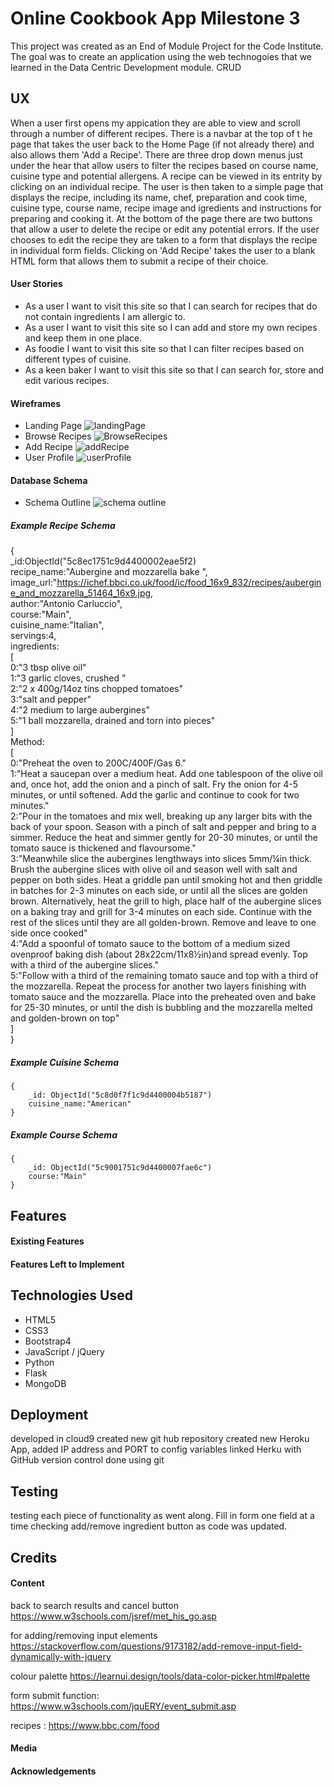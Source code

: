 # Online Cookbook App Milestone 3
This project was created as an End of Module Project for the Code Institute. The goal was to create an application using the web technogoies that we learned in the Data Centric Development module. CRUD

## UX
When a user first opens my appication they are able to view and scroll through a number of different recipes. There is a navbar at the top of t he page that takes the user back to the Home Page (if not already there) and also allows them 'Add a Recipe'. There are three drop down menus just under the hear that allow users to filter the recipes based on course name, cuisine type and potential allergens. A recipe can be viewed in its entrity by clicking on an individual recipe. The user is then taken to a simple page that displays the recipe, including its name, chef, preparation and cook time, cuisine type, course name, recipe image and igredients and instructions for preparing and cooking it. At the bottom of the page there are two buttons that allow a user to delete the recipe or edit any potential errors. If the user chooses to edit the recipe they are taken to a form that displays the recipe in individual form fields. Clicking on 'Add Recipe' takes the user to a blank HTML form that allows them to submit a recipe of their choice. 

#### User Stories
* As a user I want to visit this site so that I can search for recipes that do not contain ingredients I am allergic to.
* As a user I want to visit this site so I can add and store my own recipes and keep them in one place.
* As foodie I want to visit this site so that I can filter recipes based on different types of cuisine. 
* As a keen baker I want to visit this site so that I can search for, store and edit various recipes.

#### Wireframes
* Landing Page ![landingPage](static/wireframes/landingPage.png/)
* Browse Recipes ![BrowseRecipes](static/wireframes/browseRecipes.png/)
* Add Recipe ![addRecipe](static/wireframes/addRecipe.png/)
* User Profile ![userProfile](static/wireframes/userProfile.png/)

#### Database Schema
* Schema Outline ![schema outline](static/DatabaseSchema/databaseSchema.png/)

##### Example Recipe Schema
{  
        _id:ObjectId("5c8ec1751c9d4400002eae5f2)  
        recipe_name:"Aubergine and mozzarella bake ",  
        image_url:"https://ichef.bbci.co.uk/food/ic/food_16x9_832/recipes/aubergine_and_mozzarella_51464_16x9.jpg,  
        author:"Antonio Carluccio",     
        course:"Main",  
        cuisine_name:"Italian",  
        servings:4,  
        ingredients:  
            [  
                0:"3 tbsp olive oil"  
                1:"3 garlic cloves, crushed "  
                2:"2 x 400g/14oz tins chopped tomatoes"  
                3:"salt and pepper"  
                4:"2 medium to large aubergines"  
                5:"1 ball mozzarella, drained and torn into pieces"  
            ]    
        Method:  
            [  
                0:"Preheat the oven to 200C/400F/Gas 6."  
                1:"Heat a saucepan over a medium heat. Add one tablespoon of the olive oil and, once hot, add the onion and a pinch of salt. Fry the onion for 4-5 minutes, or until softened. Add the garlic and continue to cook for two minutes."  
                2:"Pour in the tomatoes and mix well, breaking up any larger bits with the back of your spoon.     Season with a pinch of salt and pepper and bring to a simmer. Reduce the heat and simmer         gently for 20-30 minutes, or until the tomato sauce is thickened and flavoursome."  
                3:"Meanwhile slice the aubergines lengthways into slices 5mm/¼in thick. Brush the aubergine slices with olive oil and season well with salt and pepper on both sides. Heat a griddle pan until smoking hot and then griddle in batches for 2-3 minutes on each side, or until all the slices are  golden brown. Alternatively, heat the grill to high, place half of the aubergine slices on a baking tray and grill for 3-4 minutes on each side. Continue with the rest of the slices until they are all golden-brown. Remove and leave to one side once cooked"  
                4:"Add a spoonful of tomato sauce to the bottom of a medium sized ovenproof baking dish (about      28x22cm/11x8½in)and spread evenly. Top with a third of the aubergine slices."  
                5:"Follow with a third of the remaining tomato sauce and top with a third of the mozzarella.        Repeat the process for another two layers finishing with tomato sauce and the mozzarella.     Place into the preheated oven and bake for 25-30 minutes, or until the dish is bubbling and     the mozzarella melted and golden-brown on top"  
        ]  
    }
    
##### Example Cuisine Schema
    {  
        _id: ObjectId("5c8d0f7f1c9d4400004b5187")  
        cuisine_name:"American"  
    }

##### Example Course Schema
    {     
        _id: ObjectId("5c9001751c9d4400007fae6c")  
        course:"Main"  
    }


## Features

#### Existing Features
#### Features Left to Implement

## Technologies Used
* HTML5
* CSS3
* Bootstrap4
* JavaScript / jQuery
* Python
* Flask
* MongoDB


## Deployment
developed in cloud9
created new git hub repository
created new Heroku App, added IP address and PORT to config variables
linked Herku with GitHub
version control done using git


## Testing
testing each piece of functionality as went along. Fill in form one field at a time
checking add/remove ingredient button as code was updated. 

## Credits

#### Content
back to search results and cancel button
https://www.w3schools.com/jsref/met_his_go.asp

for adding/removing input elements https://stackoverflow.com/questions/9173182/add-remove-input-field-dynamically-with-jquery

colour palette
https://learnui.design/tools/data-color-picker.html#palette

form submit function:
https://www.w3schools.com/jquERY/event_submit.asp

recipes :
https://www.bbc.com/food

#### Media

#### Acknowledgements
